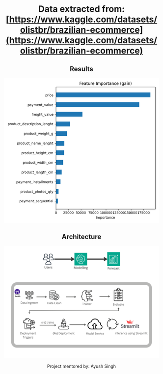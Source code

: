 <div align="center">

# Data extracted from: [https://www.kaggle.com/datasets/olistbr/brazilian-ecommerce](https://www.kaggle.com/datasets/olistbr/brazilian-ecommerce)

## Results
![training_and_deployment_pipeline](_assets/feature_importance_gain.png)

## Architecture
![training_and_deployment_pipeline](_assets/arch.png)



Project mentored by: Ayush Singh

</div>

